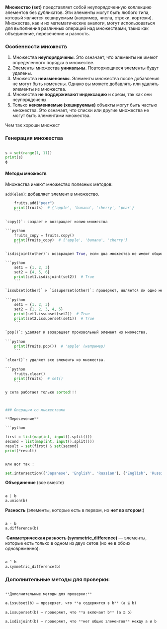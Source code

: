 
**Множество (set)** представляет собой неупорядоченную коллекцию элементов без дубликатов. Эти элементы могут быть любого типа, который является хешируемым (например, числа, строки, кортежи). Множества, как и их математические аналоги, могут использоваться для выполнения различных операций над множествами, таких как объединение, пересечение и разность.


### Особенности множеств

1. Множества **неупорядочены**. Это означает, что элементы не имеют определенного порядка в множестве.
2. Элементы множества **уникальны**. Повторяющиеся элементы будут удалены.
3. Множества **неизменяемы**. Элементы множества после добавления не могут быть изменены. Однако вы можете добавлять или удалять элементы из множества.
4. Множества **не поддерживают индексацию** и срезы, так как они неупорядочены.
5. Только **неизменяемые (хешируемые)** объекты могут быть частью множества. Это означает, что списки или другие множества не могут быть элементами множества.


Чем так хороши множест

### Генерация множества 

```python

s = set(range(1, 11))
print(s)
ф
```

#### Методы множеств

Множества имеют множество полезных методов:

`add(elem)`: добавляет элемент в множество.

```python
    fruits.add("pear")
    print(fruits)  # {'apple', 'banana', 'cherry', 'pear'}
    ```
    
`copy()`: создает и возвращает копию множества

```python
    fruits_copy = fruits.copy()
    print(fruits_copy)  # {'apple', 'banana', 'cherry'}
    ```
    
`isdisjoint(other)`: возвращает True, если два множества не имеют общих элементов.

```python
    set1 = {1, 2, 3}
    set2 = {4, 5, 6}
    print(set1.isdisjoint(set2))  # True
    ```
    
`issubset(other)` и `issuperset(other)`: проверяют, является ли одно множество подмножеством или надмножеством другого.
    
```python
    set1 = {1, 2, 3}
    set2 = {1, 2, 3, 4, 5}
    print(set1.issubset(set2))  # True
    print(set2.issuperset(set1))  # True
    ```
    
`pop()`: удаляет и возвращает произвольный элемент из множества.
    
```python
    print(fruits.pop())  # 'apple' (например)
    ```
    
`clear()`: удаляет все элементы из множества.
    
```python
    fruits.clear()
    print(fruits)  # set()
    ```

у сета работает только sorted!!!



### Операции со множествами

**Пересечение** 

```python

first = list(map(int, input().split()))
second = list(map(int, input().split()))
result = set(first) & set(second)
print(*result)


или вот так : 

set.intersection({'Japanese', 'English', 'Russian'}, {'English', 'Russian'}, {'English'})

```

**Объединение** (все вместе)

```python

a | b
a.union(b)

```

**Разность** (элементы, которые есть в первом, но **нет во втором**:)

```python 

a - b
a.difference(b)

```


 **Симметрическая разность (symmetric_difference)** — элементы, которые есть только в одном из двух сетов (но не в обоих одновременно):

```python

a ^ b
a.symmetric_difference(b)

```



### **Дополнительные методы для проверки:**

```python

**Дополнительные методы для проверки:**

a.issubset(b) — проверяет, что **a содержится в b** (a ⊆ b)
    
a.issuperset(b) — проверяет, что **a включает b** (a ⊇ b)
    
a.isdisjoint(b) — проверяет, что **нет общих элементов** между a и b

```


